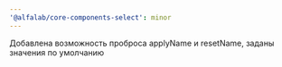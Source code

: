 ```yaml
---
'@alfalab/core-components-select': minor
---
```


Добавлена возможность проброса applyName и resetName, заданы значения по умолчанию
